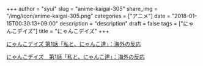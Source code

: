 +++
author = "syui"
slug = "anime-kaigai-305"
share_img = "/img/icon/anime-kaigai-305.png"
categories = ["アニメ"]
date = "2018-01-15T00:30:13+09:00"
description = "description"
draft = false
tags = ["にゃんこデイズ"]
title = "にゃんこデイズ"
+++



<a href="http://fromdistant.blog.jp/archives/1063702074.html" rel="nofollow" target="_blank" title="にゃんこデイズ 第1話「私と、にゃんこ達」：海外の反応">にゃんこデイズ 第1話「私と、にゃんこ達」：海外の反応</a>

<a href="http://fromdistant.blog.jp/archives/1063702074.html" rel="nofollow" target="_blank" title="にゃんこデイズ　第1話「私と、にゃんこ達」：海外の反応">にゃんこデイズ　第1話「私と、にゃんこ達」：海外の反応</a>
